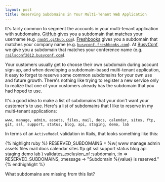 ```yaml
---
layout: post
title: Reserving Subdomains in Your Multi-Tenant Web Application
---
```


It's fairly common to segment the accounts in your multi-tenant application with
subdomains. [GitHub](http://github.com) gives you a subdomain that matches your
username
(e.g. [`rmm5t.github.com`](http://rmm5t.github.com)). [Freshbooks](https://mcgearygroup.freshbooks.com/refer/www
) gives you a subdomain that matches your company name
(e.g. [`busyconf.freshbooks.com`](http://busyconf.freshbooks.com)).  At [BusyConf](http://busyconf.com), we give
you a subdomain that matches your conference name (e.g. [`railsconf2012.busyconf.com`](http://railsconf2012.busyconf.com)).

Your customers usually get to choose their own subdomain during account sign-up,
and when developing a subdomain-based multi-tenant application, it easy to
forget to reserve some common subdomains for your own use and future
growth. There's nothing like trying to register a new service only to realize
that one of your customers already has the subdomain that you had hoped to use.

It's a good idea to make a list of subdomains that your don't want your
customer's to use. Here's a list of subdomains that I like to reserve in my
multi-tenant applications:

`www, manage, admin, assets, files, mail, docs, calendar, sites, ftp, git, ssl, support, status, blog, api, staging, demo, lab`

In terms of an `ActiveModel` validation in Rails, that looks something like this:

{% highlight ruby %}
RESERVED_SUBDOMAINS = %w(
  www manage admin assets files mail docs calendar sites
  ftp git ssl support status blog api staging demo lab
)
validates_exclusion_of :subdomain, :in => RESERVED_SUBDOMAINS,
                       :message => "Subdomain %{value} is reserved."
{% endhighlight %}

What subdomains are missing from this list?
